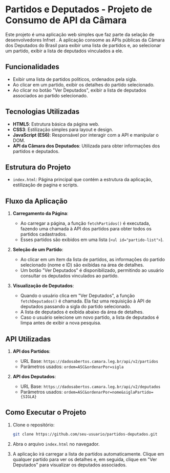 # Partidos e Deputados - Projeto de Consumo de API da Câmara

Este projeto é uma aplicação web simples que faz parte da selação de desenvolvedores Infnet . A aplicação consome as APIs públicas da Câmara dos Deputados do Brasil para exibir uma lista de partidos e, ao selecionar um partido, exibir a lista de deputados vinculados a ele.

## Funcionalidades

- Exibir uma lista de partidos políticos, ordenados pela sigla.
- Ao clicar em um partido, exibir os detalhes do partido selecionado.
- Ao clicar no botão "Ver Deputados", exibir a lista de deputados associados ao partido selecionado.


## Tecnologias Utilizadas

- **HTML5**: Estrutura básica da página web.
- **CSS3**: Estilização simples para layout e design.
- **JavaScript (ES6)**: Responsável por interagir com a API e manipular o DOM.
- **API da Câmara dos Deputados**: Utilizada para obter informações dos partidos e deputados.

## Estrutura do Projeto

- `index.html`: Página principal que contém a estrutura da aplicação, estilização de pagina e scripts.


## Fluxo da Aplicação

1. **Carregamento da Página**: 
   - Ao carregar a página, a função `fetchPartidos()` é executada, fazendo uma chamada à API dos partidos para obter todos os partidos cadastrados.
   - Esses partidos são exibidos em uma lista (`<ul id="partido-list">`).

2. **Seleção de um Partido**:
   - Ao clicar em um item da lista de partidos, as informações do partido selecionado (nome e ID) são exibidas na área de detalhes.
   - Um botão "Ver Deputados" é disponibilizado, permitindo ao usuário consultar os deputados vinculados ao partido.

3. **Visualização de Deputados**:
   - Quando o usuário clica em "Ver Deputados", a função `fetchDeputados()` é chamada. Ela faz uma requisição à API de deputados passando a sigla do partido selecionado.
   - A lista de deputados é exibida abaixo da área de detalhes.
   - Caso o usuário selecione um novo partido, a lista de deputados é limpa antes de exibir a nova pesquisa.

## API Utilizadas

1. **API dos Partidos**: 
   - URL Base: `https://dadosabertos.camara.leg.br/api/v2/partidos`
   - Parâmetros usados: `ordem=ASC&ordenarPor=sigla`

2. **API dos Deputados**:
   - URL Base: `https://dadosabertos.camara.leg.br/api/v2/deputados`
   - Parâmetros usados: `ordem=ASC&ordenarPor=nome&siglaPartido={SIGLA}`

## Como Executar o Projeto

1. Clone o repositório:
    ```bash
    git clone https://github.com/seu-usuario/partidos-deputados.git
    ```

2. Abra o arquivo `index.html` no navegador.

3. A aplicação irá carregar a lista de partidos automaticamente. Clique em qualquer partido para ver os detalhes e, em seguida, clique em "Ver Deputados" para visualizar os deputados associados.



